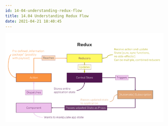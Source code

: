 ```yaml
---
id: 14-04-understanding-redux-flow
title: 14.04 Understanding Redux Flow
date: 2021-04-21 18:40:45
---
```


![](assets/4-1-redux-learning-card.png)

